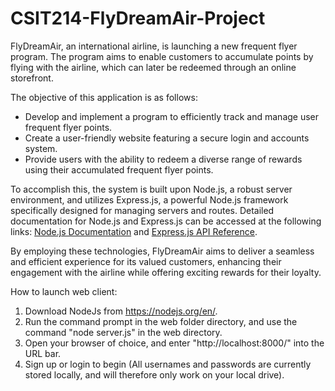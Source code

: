 # CSIT214-FlyDreamAir-Project
FlyDreamAir, an international airline, is launching a new frequent flyer program. The program aims to enable customers to accumulate points by flying with the airline, which can later be redeemed through an online storefront.

The objective of this application is as follows:
  - Develop and implement a program to efficiently track and manage user frequent flyer points.
  - Create a user-friendly website featuring a secure login and accounts system.
  - Provide users with the ability to redeem a diverse range of rewards using their accumulated frequent flyer points.
 
To accomplish this, the system is built upon Node.js, a robust server environment, and utilizes Express.js, a powerful Node.js framework specifically designed for managing servers and routes. Detailed documentation for Node.js and Express.js can be accessed at the following links: [Node.js Documentation](https://nodejs.org/en/docs) and [Express.js API Reference](https://expressjs.com/en/5x/api.html).

By employing these technologies, FlyDreamAir aims to deliver a seamless and efficient experience for its valued customers, enhancing their engagement with the airline while offering exciting rewards for their loyalty.

How to launch web client:
1. Download NodeJs from https://nodejs.org/en/.
2. Run the command prompt in the web folder directory, and use the command "node server.js" in the web directory.
3. Open your browser of choice, and enter "http://localhost:8000/" into the URL bar.
4. Sign up or login to begin (All usernames and passwords are currently stored locally, and will therefore only work on your local drive).
